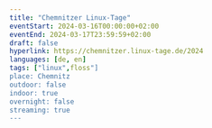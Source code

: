 ```yaml
---
title: "Chemnitzer Linux-Tage"
eventStart: 2024-03-16T00:00:00+02:00
eventEnd: 2024-03-17T23:59:59+02:00
draft: false
hyperlink: https://chemnitzer.linux-tage.de/2024
languages: [de, en]
tags: ["linux",floss"]
place: Chemnitz
outdoor: false
indoor: true
overnight: false
streaming: true
---
```


